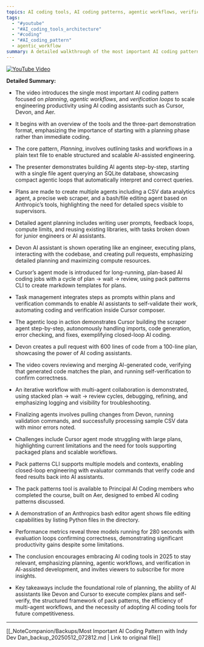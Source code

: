 ```yaml
---
topics: AI coding tools, AI coding patterns, agentic workflows, verification loops, software development automation
tags:
  - "#youtube"
  - "#AI_coding_tools_architecture"
  - "#coding"
  - "#AI_coding_pattern"
  - agentic_workflow
summary: A detailed walkthrough of the most important AI coding pattern to maximize the impact of reasoning models and next-generation language models, demonstrating practical applications with AI coding assistants like Cursor, Devon, and Aer.
---
```


[![YouTube Video](https://www.youtube.com/watch?v=XXXXXXX)](https://www.youtube.com/watch?v=XXXXXXX)

**Detailed Summary:**

- The video introduces the single most important AI coding pattern focused on *planning*, *agentic workflows*, and *verification loops* to scale engineering productivity using AI coding assistants such as Cursor, Devon, and Aer.

- It begins with an overview of the tools and the three-part demonstration format, emphasizing the importance of starting with a planning phase rather than immediate coding.

- The core pattern, *Planning*, involves outlining tasks and workflows in a plain text file to enable structured and scalable AI-assisted engineering.

- The presenter demonstrates building AI agents step-by-step, starting with a single file agent querying an SQLite database, showcasing compact agentic loops that automatically interpret and correct queries.

- Plans are made to create multiple agents including a CSV data analytics agent, a precise web scraper, and a bash/file editing agent based on Anthropic’s tools, highlighting the need for detailed specs visible to supervisors.

- Detailed agent planning includes writing user prompts, feedback loops, compute limits, and reusing existing libraries, with tasks broken down for junior engineers or AI assistants.

- Devon AI assistant is shown operating like an engineer, executing plans, interacting with the codebase, and creating pull requests, emphasizing detailed planning and maximizing compute resources.

- Cursor’s agent mode is introduced for long-running, plan-based AI coding jobs with a cycle of plan → wait → review, using pack patterns CLI to create markdown templates for plans.

- Task management integrates steps as prompts within plans and verification commands to enable AI assistants to self-validate their work, automating coding and verification inside Cursor composer.

- The agentic loop in action demonstrates Cursor building the scraper agent step-by-step, autonomously handling imports, code generation, error checking, and fixes, exemplifying closed-loop AI coding.

- Devon creates a pull request with 600 lines of code from a 100-line plan, showcasing the power of AI coding assistants.

- The video covers reviewing and merging AI-generated code, verifying that generated code matches the plan, and running self-verification to confirm correctness.

- An iterative workflow with multi-agent collaboration is demonstrated, using stacked plan → wait → review cycles, debugging, refining, and emphasizing logging and visibility for troubleshooting.

- Finalizing agents involves pulling changes from Devon, running validation commands, and successfully processing sample CSV data with minor errors noted.

- Challenges include Cursor agent mode struggling with large plans, highlighting current limitations and the need for tools supporting packaged plans and scalable workflows.

- Pack patterns CLI supports multiple models and contexts, enabling closed-loop engineering with evaluator commands that verify code and feed results back into AI assistants.

- The pack patterns tool is available to Principal AI Coding members who completed the course, built on Aer, designed to embed AI coding patterns discussed.

- A demonstration of an Anthropics bash editor agent shows file editing capabilities by listing Python files in the directory.

- Performance metrics reveal three models running for 280 seconds with evaluation loops confirming correctness, demonstrating significant productivity gains despite some limitations.

- The conclusion encourages embracing AI coding tools in 2025 to stay relevant, emphasizing planning, agentic workflows, and verification in AI-assisted development, and invites viewers to subscribe for more insights.

- Key takeaways include the foundational role of planning, the ability of AI assistants like Devon and Cursor to execute complex plans and self-verify, the structured framework of pack patterns, the efficiency of multi-agent workflows, and the necessity of adopting AI coding tools for future competitiveness.

---
[[_NoteCompanion/Backups/Most Important AI Coding Pattern with Indy Dev Dan_backup_20250512_072812.md | Link to original file]]